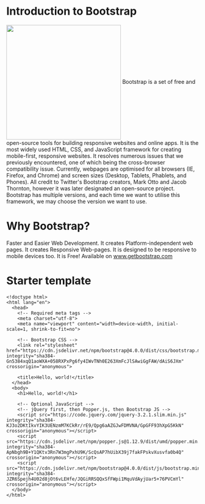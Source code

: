 # Introduction to Bootstrap
<img height = 300px align = "center"  src="https://user-images.githubusercontent.com/95307102/221234936-49d587dc-26e1-4f61-b311-f87580ff169d.png"> 
Bootstrap is a set of free and open-source tools for building responsive websites and online apps. 
It is the most widely used HTML, CSS, and JavaScript framework for creating mobile-first, responsive websites. 
It resolves numerous issues that we previously encountered, one of which being the cross-browser compatibility issue. 
Currently, webpages are optimised for all browsers (IE, Firefox, and Chrome) and screen sizes (Desktop, Tablets, Phablets, and Phones). 
All credit to Twitter's Bootstrap creators, Mark Otto and Jacob Thornton, however it was later designated an open-source project. 
Bootstrap has multiple versions, and each time we want to utilise this framework, we may choose the version we want to use.

# Why Bootstrap? 
Faster and Easier Web Development.
It creates Platform-independent web pages.
It creates Responsive Web-pages.
It is designed to be responsive to mobile devices too.
It is Free! Available on www.getbootstrap.com

# Starter template
````
<!doctype html>
<html lang="en">
  <head>
    <!-- Required meta tags -->
    <meta charset="utf-8">
    <meta name="viewport" content="width=device-width, initial-scale=1, shrink-to-fit=no">

    <!-- Bootstrap CSS -->
    <link rel="stylesheet" href="https://cdn.jsdelivr.net/npm/bootstrap@4.0.0/dist/css/bootstrap.min.css" integrity="sha384-Gn5384xqQ1aoWXA+058RXPxPg6fy4IWvTNh0E263XmFcJlSAwiGgFAW/dAiS6JXm" crossorigin="anonymous">

    <title>Hello, world!</title>
  </head>
  <body>
    <h1>Hello, world!</h1>

    <!-- Optional JavaScript -->
    <!-- jQuery first, then Popper.js, then Bootstrap JS -->
    <script src="https://code.jquery.com/jquery-3.2.1.slim.min.js" integrity="sha384-KJ3o2DKtIkvYIK3UENzmM7KCkRr/rE9/Qpg6aAZGJwFDMVNA/GpGFF93hXpG5KkN" crossorigin="anonymous"></script>
    <script src="https://cdn.jsdelivr.net/npm/popper.js@1.12.9/dist/umd/popper.min.js" integrity="sha384-ApNbgh9B+Y1QKtv3Rn7W3mgPxhU9K/ScQsAP7hUibX39j7fakFPskvXusvfa0b4Q" crossorigin="anonymous"></script>
    <script src="https://cdn.jsdelivr.net/npm/bootstrap@4.0.0/dist/js/bootstrap.min.js" integrity="sha384-JZR6Spejh4U02d8jOt6vLEHfe/JQGiRRSQQxSfFWpi1MquVdAyjUar5+76PVCmYl" crossorigin="anonymous"></script>
  </body>
</html>
````

